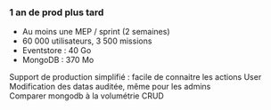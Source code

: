 ### 1 an  de prod plus tard

<ul>
    <li>Au moins une MEP / sprint (2 semaines)</li>
    <li>60 000 utilisateurs, 3 500 missions</li>
    <li>Eventstore : 40 Go</li>
    <li>MongoDB : 370 Mo</li>
</ul>

<aside class="notes">
    Support de production simplifié : facile de connaitre les actions User<br/>
    Modification des datas auditée, même pour les admins<br/>
    Comparer mongodb à la volumétrie CRUD
</aside>
